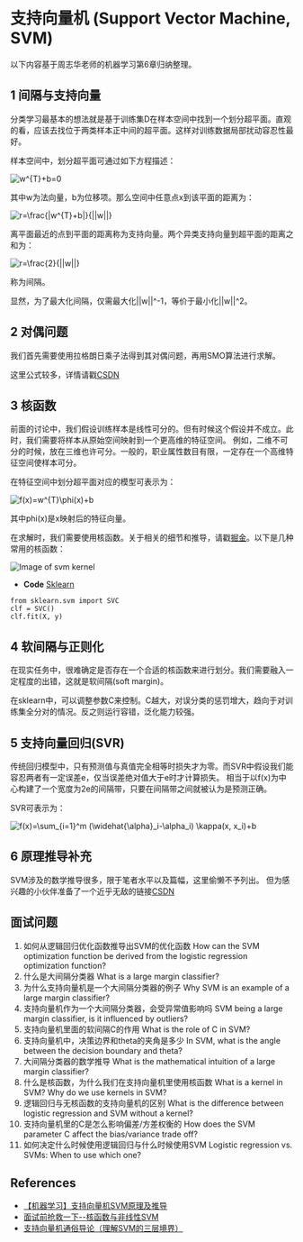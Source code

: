 # 支持向量机 (Support Vector Machine, SVM)
以下内容基于周志华老师的机器学习第6章归纳整理。

## 1 间隔与支持向量
分类学习最基本的想法就是基于训练集D在样本空间中找到一个划分超平面。直观的看，应该去找位于两类样本正中间的超平面。这样对训练数据局部扰动容忍性最好。

样本空间中，划分超平面可通过如下方程描述：

![ w^{T}+b=0](https://render.githubusercontent.com/render/math?math=%20w%5E%7BT%7D%2Bb%3D0)

其中w为法向量，b为位移项。那么空间中任意点x到该平面的距离为：

![r=\frac{|w^{T}+b|}{||w||} ](https://render.githubusercontent.com/render/math?math=r%3D%5Cfrac%7B%7Cw%5E%7BT%7D%2Bb%7C%7D%7B%7C%7Cw%7C%7C%7D%20)

离平面最近的点到平面的距离称为支持向量。两个异类支持向量到超平面的距离之和为：

![r=\frac{2}{||w||} ](https://render.githubusercontent.com/render/math?math=r%3D%5Cfrac%7B2%7D%7B%7C%7Cw%7C%7C%7D%20)

称为间隔。

显然，为了最大化间隔，仅需最大化||w||^-1，等价于最小化||w||^2。

## 2 对偶问题
我们首先需要使用拉格朗日乘子法得到其对偶问题，再用SMO算法进行求解。

这里公式较多，详情请戳[CSDN](https://blog.csdn.net/u014433413/article/details/78427574)

## 3 核函数
前面的讨论中，我们假设训练样本是线性可分的。但有时候这个假设并不成立。此时，我们需要将样本从原始空间映射到一个更高维的特征空间。
例如，二维不可分的时候，放在三维也许可分。一般的，职业属性数目有限，一定存在一个高维特征空间使样本可分。

在特征空间中划分超平面对应的模型可表示为：

![f(x)=w^{T}\phi(x)+b](https://render.githubusercontent.com/render/math?math=f(x)%3Dw%5E%7BT%7D%5Cphi(x)%2Bb)

其中phi(x)是x映射后的特征向量。

在求解时，我们需要使用核函数。关于相关的细节和推导，请戳[掘金](https://juejin.im/post/5ad1c5f75188255cb07d8c33)。以下是几种常用的核函数：

![Image of svm kernel](https://github.com/songchangyi/MachineLearningResume/blob/master/img/svm_kernel.PNG)


- **Code** [Sklearn](https://scikit-learn.org/stable/modules/generated/sklearn.svm.SVC.html)
```
from sklearn.svm import SVC
clf = SVC()
clf.fit(X, y)
```

## 4 软间隔与正则化
在现实任务中，很难确定是否存在一个合适的核函数来进行划分。我们需要融入一定程度的出错，这就是软间隔(soft margin)。

在sklearn中，可以调整参数C来控制。C越大，对误分类的惩罚增大，趋向于对训练集全分对的情况。反之则运行容错，泛化能力较强。

## 5 支持向量回归(SVR)
传统回归模型中，只有预测值与真值完全相等时损失才为零。而SVR中假设我们能容忍两者有一定误差e，仅当误差绝对值大于e时才计算损失。
相当于以f(x)为中心构建了一个宽度为2e的间隔带，只要在间隔带之间就被认为是预测正确。

SVR可表示为：

![f(x)=\sum_{i=1}^m (\widehat{\alpha}_i-\alpha_i) \kappa(x, x_i)+b ](https://render.githubusercontent.com/render/math?math=f(x)%3D%5Csum_%7Bi%3D1%7D%5Em%20(%5Cwidehat%7B%5Calpha%7D_i-%5Calpha_i)%20%5Ckappa(x%2C%20x_i)%2Bb%20)

## 6 原理推导补充
SVM涉及的数学推导很多，限于笔者水平以及篇幅，这里偷懒不予列出。
但为感兴趣的小伙伴准备了一个近乎无敌的链接[CSDN](https://blog.csdn.net/v_july_v/article/details/7624837)

## 面试问题
1. 如何从逻辑回归优化函数推导出SVM的优化函数 How can the SVM optimization function be derived from the logistic regression optimization function?
2. 什么是大间隔分类器 What is a large margin classifier?
3. 为什么支持向量机是一个大间隔分类器的例子 Why SVM is an example of a large margin classifier?
4. 支持向量机作为一个大间隔分类器，会受异常值影响吗 SVM being a large margin classifier, is it influenced by outliers?
5. 支持向量机里面的软间隔C的作用 What is the role of C in SVM?
6. 支持向量机中，决策边界和theta的夹角是多少 In SVM, what is the angle between the decision boundary and theta?
7. 大间隔分类器的数学推导 What is the mathematical intuition of a large margin classifier?
8. 什么是核函数，为什么我们在支持向量机里使用核函数 What is a kernel in SVM? Why do we use kernels in SVM?
9. 逻辑回归与无核函数的支持向量机的区别 What is the difference between logistic regression and SVM without a kernel?
10. 支持向量机里的C是怎么影响偏差/方差权衡的 How does the SVM parameter C affect the bias/variance trade off?
11. 如何决定什么时候使用逻辑回归与什么时候使用SVM Logistic regression vs. SVMs: When to use which one?

## References
- [【机器学习】支持向量机SVM原理及推导](https://blog.csdn.net/u014433413/article/details/78427574)
- [面试前抢救一下--核函数与非线性SVM](https://juejin.im/post/5ad1c5f75188255cb07d8c33)
- [支持向量机通俗导论（理解SVM的三层境界）](https://blog.csdn.net/v_july_v/article/details/7624837)
